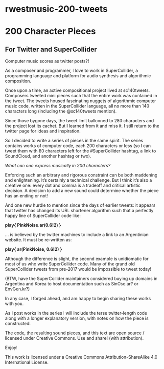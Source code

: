 # rwestmusic-200-tweets

200 Character Pieces
====================
For Twitter and SuperCollider
--------------------

Computer music scores as twitter posts?!

As a composer and programmer, I love to work in SuperCollider, a programming language and platform for audio synthesis and algorithmic composition. 

Once upon a time, an active compositional project lived at sc140tweets. Composers tweeted mini pieces such that the entire work was contained in the tweet. The tweets housed fascinating nuggets of algorithmic computer music code, written in the SuperCollider language, all no more than 140 characters long (including the @sc140tweets mention).

Since those bygone days, the tweet limit ballooned to 280 characters and the project lost its cachet. But I learned from it and miss it. I still return to the twitter page for ideas and inspiration. 

So I decided to write a series of pieces in the same spirit. The series contains works of computer code, each 200 characters or less (so I can tweet them with 80 characters left for the #SuperCollider hashtag, a link to SoundCloud, and another hashtag or two).


*What can one express musically in 200 characters?*

Enforcing such an arbitrary and rigorous constraint can be both maddening and enlightening. It’s certainly a technical challenge. But I think it’s also a creative one: every dot and comma is a tradeoff and critical artistic decision. A decision to add a new sound could determine whether the piece has an ending or not!

And one new hurdle to mention since the days of earlier tweets: it appears that twitter has changed its URL shortener algorithm such that a perfectly happy line of SuperCollider code like:

**play{ PinkNoise.ar(0.6!2) }**

… is believed by the twitter machines to include a link to an Argentinian website. It must be re-written as:

**play{ ar(PinkNoise, 0.6!2) }**

Although the difference is slight, the second example is unidiomatic for most of us who write SuperCollider code. Many of the grand old SuperCollider tweets from pre-2017 would be impossible to tweet today! 

(BTW, have the SuperCollider maintainers considered buying up domains in Argentina and Korea to host documentation such as SinOsc.ar? or EnvGen.kr?)

In any case, I forged ahead, and am happy to begin sharing these works with you.

As I post works in the series I will include the terse twitter-length code along with a longer explanatory version, with notes on how the piece is constructed.

The code, the resulting sound pieces, and this text are open source / licensed under Creative Commons. Use and share! (with attribution).

Enjoy!


This work is licensed under a Creative Commons Attribution-ShareAlike 4.0 International License.
